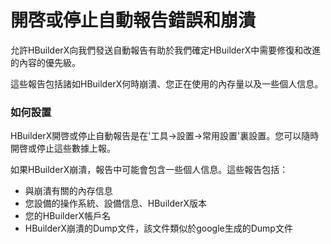 # 開啓或停止自動報告錯誤和崩潰

允許HBuilderX向我們發送自動報告有助於我們確定HBuilderX中需要修復和改進的內容的優先級。

這些報告包括諸如HBuilderX何時崩潰、您正在使用的內存量以及一些個人信息。

### 如何設置

HBuilderX開啓或停止自動報告是在'工具->設置->常用設置'裏設置。您可以隨時開啓或停止這些數據上報。

如果HBuilderX崩潰，報告中可能會包含一些個人信息。這些報告包括：

- 與崩潰有關的內存信息
- 您設備的操作系統、設備信息、HBuilderX版本
- 您的HBuilderX帳戶名
- HBuilderX崩潰的Dump文件，該文件類似於google生成的Dump文件